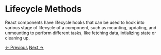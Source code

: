 # Lifecycle Methods

React components have lifecycle hooks that can be used to hook into various stage of lifecycle of a component, such as mounting, updating, and unmounting to perform different tasks, like fetching data, intializing state or cleaning up.

[<- Previous](8-State-Management.md) [Next ->](10-Hooks.md)
    